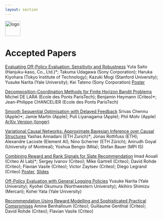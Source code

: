 ```yaml
---
layout: section
---
```


<img height="50" src="{{ site.logo }}" class="rounded mx-auto d-block" alt="logo">


# Accepted Papers

[Evaluating Off-Policy Evaluation: Sensitivity and Robustness](https://bcirwis2021.github.io/Evaluating.pdf) Yuta Saito (Hanjuku-kaso, Co., Ltd.)*; Takuma Udagawa (Sony Corporation); Haruka Kiyohara (Tokyo Institute of Technology); Kazuki Mogi (Stanford University); Yusuke Narita (Yale University); Kei Tateno (Sony Corporation) [Poster](https://bcirwis2021.github.io/BCIRWIS_KDD_IEOE_poster.pdf)

[Decomposition-Coordination Methods for Finite Horizon Bandit Problems](https://bcirwis2021.github.io/Decomp.pdf) Michel DE LARA (Ecole des Ponts ParisTech); Benjamin Heymann (Criteo)*; Jean-Philippe CHANCELIER (Ecole des Ponts ParisTech)

[Smooth Sequential Optimisation with Delayed Feedback](https://bcirwis2021.github.io/Smooth.pdf) Srivas Chennu (Apple)*; Jamie Martin (Apple); Puli Liyanagama (Apple); Phil Mohr (Apple) [ArXiv Version (longer)](https://arxiv.org/abs/2106.11294)

[Variational Causal Networks: Approximate Bayesian Inference over Causal Structures](https://bcirwis2021.github.io/Variational.pdf) Yashas Annadani (ETH Zurich)*; Jonas Rothfuss (ETH); Alexandre Lacoste (Element AI); Nino Scherrer (ETH Zürich); Anirudh Goyal (University of Montreal); Yoshua Bengio (Mila); Stefan Bauer (MPI IS)

[Combining Reward and Rank Signals for Slate Recommendation](https://bcirwis2021.github.io/combining.pdf) Imad Aouali (Criteo AI Lab)*; Sergey Ivanov (Criteo); Mike Gartrell (Criteo); David Rohde (Criteo); Flavian Vasile (Criteo); Victor Zaytsev (Criteo); Diego Legrand (Criteo) [Poster](https://bcirwis2021.github.io/Imad_Poster.pdf), [Slides](https://bcirwis2021.github.io/Slides_Rank_Reward.pdf)


[Off-Policy Evaluation with General Logging Policies](https://bcirwis2021.github.io/Off_Policy.pdf) Yusuke Narita (Yale University); Kyohei Okumura (Northwestern University); Akihiro Shimizu (Mercari); Kohei Yata (Yale University)

[Recommendation Using Reward Modelling and Sophisticated Practical Compromises](https://bcirwis2021.github.io/DeepR_approach.pdf) Amine Benhalloum (Criteo); Guillaume Genthial (Criteo); David Rohde (Criteo); Flavian Vasile (Criteo) 
